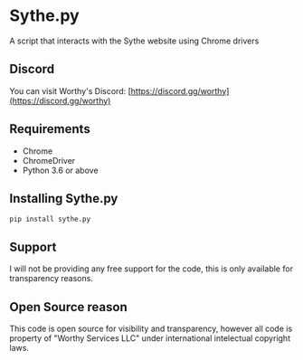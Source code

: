 # Sythe.py
A script that interacts with the Sythe website using Chrome drivers

## Discord
You can visit Worthy's Discord: [https://discord.gg/worthy](https://discord.gg/worthy)

## Requirements
- Chrome
- ChromeDriver
- Python 3.6 or above

## Installing Sythe.py
`pip install sythe.py`

## Support
I will not be providing any free support for the code, this is only available for transparency reasons.

## Open Source reason
This code is open source for visibility and transparency, however all code is property of "Worthy Services LLC" under international intelectual copyright laws.
